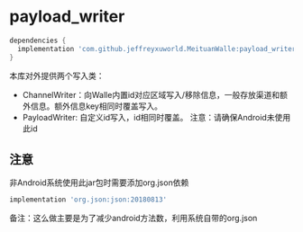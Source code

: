 # payload_writer

```groovy
dependencies {
  implementation 'com.github.jeffreyxuworld.MeituanWalle:payload_writer:1.0.3'
}
```

本库对外提供两个写入类：

- ChannelWriter：向Walle内置id对应区域写入/移除信息，一般存放渠道和额外信息。额外信息key相同时覆盖写入。
- PayloadWriter: 自定义id写入，id相同时覆盖。
  注意：请确保Android未使用此id

## 注意
非Android系统使用此jar包时需要添加org.json依赖

```groovy
implementation 'org.json:json:20180813'
```
备注：这么做主要是为了减少android方法数，利用系统自带的org.json
